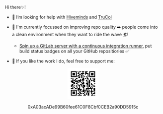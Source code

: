 <!--
**a-t-0/a-t-0** is a ✨ _special_ ✨ repository because its `README.md` (this file) appears on your GitHub profile.
-->

Hi there✨!
- 🤔 I’m looking for help with [Hiveminds](https://github.com/hiveminds) and [TruCol](https://trucol.io/protocol/)
- :rocket: I'm currently focussed on improving repo quality ➡️ people come into a clean environment when they want to ride the wave 🏄! 
  - [Spin up a GitLab server with a continuous integration runner](https://github.com/Simple-Setup/Self-host-GitLab-Server-and-Runner-CI), put build status badges on all your GitHub repositiories :white_check_mark:

- 💬 If you like the work I do, feel free to support me: 


<p align="center">
  <img src="./qr.png" alt="drawing" width="100"/>
</p>
<p align="center">
  0xA03acADe99B60fee61C0F8Cbf0CEB2a90DD5915c<br>
</p>
